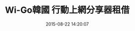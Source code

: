 ---
layout: product
title:  "Wi-Go韓國 行動上網分享器租借"
date:   2015-08-22 14:20:07
permalink: /product/korea.html
categories: ['日韓','熱門']
machinename: "韓國上網分享器"
nickname: "韓國"
useCountry: "韓國"
price:     "199元"
origPrice: "199元"
serviceId: "21"
datalimit: "流量無上限"
datalimitExplain: "請參照本頁下方說明"
imageBig:  "/images/v2/country/korea/korea-big.jpg"
imageMachine: "/images/v2/country/korea/korea-m.png"
image: "/images/v2/country/korea/korea.jpg"
countryFlag: "/images/v2/flags/flat/32/South-Korea.png"
say: "打卡、照片上傳、使用Line或Facebook聊天、網路電話，全部無限流量，韓國上網吃到飽，只要199元起。"

references:
    - text: "※1 使用時間會因環境與電波及上網人數不同而調整。使用時間約可使用6~9小時，建議搭配行動電源使用。"
    - text: "※2 訊號強弱仍看當地現場狀況為主。"

slogan:
    - title: "便宜革命！"
      comment: "誰說便宜不能有好貨，每天只要199元，可4人共用，朋友分享超級划算！"
    - title: "收訊最好！"
      comment: "本公司與韓國最大電信公司KT(韓國通訊)簽約合作，收訊絕對第一！"
    - title: "無附加費！"
      comment: "無費用超收問題，不加收才是真正的便宜革命！"
    - title: "超棒產品！"
      comment: "2015年最新網卡，韓國高速上網找WiGo！"
    - title: "範圍最廣！"
      comment: "使用WIMAX+LTE混合自動跳頻，雙重網路收訊涵蓋全韓國！"
    - title: "輕量流暢！"
      comment: "重量僅140克，15秒快速啟動！"
    - title: ""
      comment: "<img class=\"img-responsive\" src=\"/images/v2/country/korea/coverage.jpg\" />"
---